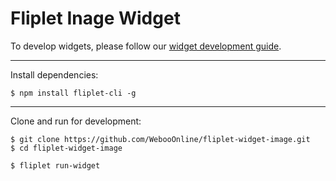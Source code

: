 # Fliplet Inage Widget

To develop widgets, please follow our [widget development guide](https://github.com/WebooOnline/fliplet-cli).

---

Install dependencies:

```
$ npm install fliplet-cli -g
```

---


Clone and run for development:

```
$ git clone https://github.com/WebooOnline/fliplet-widget-image.git
$ cd fliplet-widget-image

$ fliplet run-widget
```